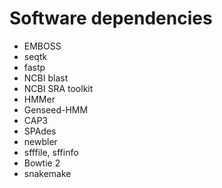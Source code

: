# Software dependencies

 * EMBOSS
 * seqtk
 * fastp
 * NCBI blast
 * NCBI SRA toolkit
 * HMMer
 * Genseed-HMM
 * CAP3
 * SPAdes
 * newbler
 * sfffile, sffinfo
 * Bowtie 2
 * snakemake

